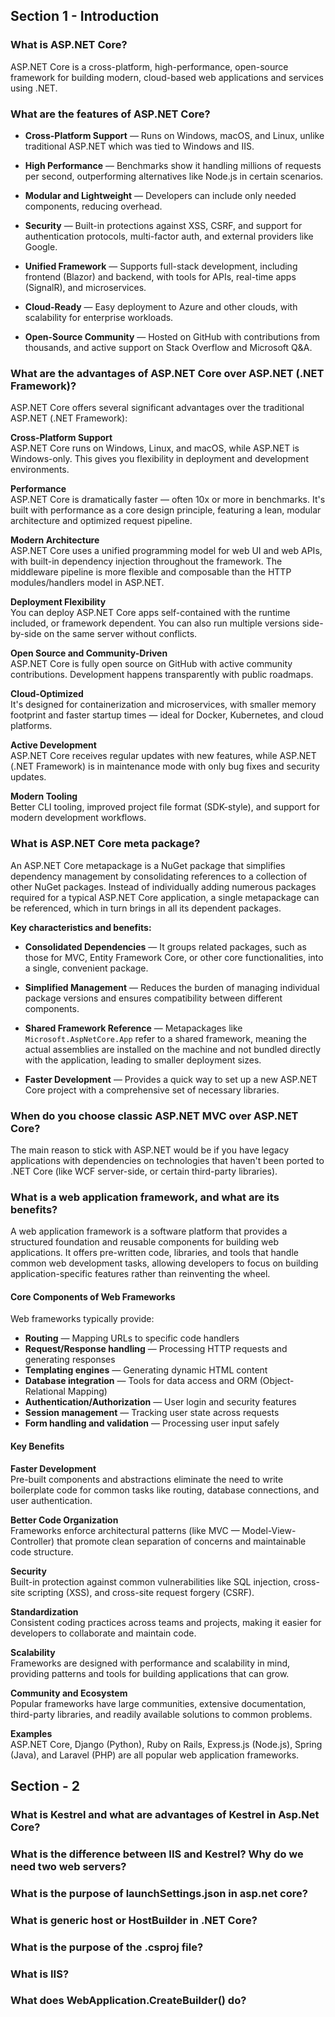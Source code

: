 ## Section 1 - Introduction

### What is ASP.NET Core?

ASP.NET Core is a cross-platform, high-performance, open-source framework for building modern, cloud-based web applications and services using .NET.

### What are the features of ASP.NET Core?

- **Cross-Platform Support** — Runs on Windows, macOS, and Linux, unlike traditional ASP.NET which was tied to Windows and IIS.

- **High Performance** — Benchmarks show it handling millions of requests per second, outperforming alternatives like Node.js in certain scenarios.

- **Modular and Lightweight** — Developers can include only needed components, reducing overhead.

- **Security** — Built-in protections against XSS, CSRF, and support for authentication protocols, multi-factor auth, and external providers like Google.

- **Unified Framework** — Supports full-stack development, including frontend (Blazor) and backend, with tools for APIs, real-time apps (SignalR), and microservices.

- **Cloud-Ready** — Easy deployment to Azure and other clouds, with scalability for enterprise workloads.

- **Open-Source Community** — Hosted on GitHub with contributions from thousands, and active support on Stack Overflow and Microsoft Q&A.

### What are the advantages of ASP.NET Core over ASP.NET (.NET Framework)?

ASP.NET Core offers several significant advantages over the traditional ASP.NET (.NET Framework):

**Cross-Platform Support**  
ASP.NET Core runs on Windows, Linux, and macOS, while ASP.NET is Windows-only. This gives you flexibility in deployment and development environments.

**Performance**  
ASP.NET Core is dramatically faster — often 10x or more in benchmarks. It's built with performance as a core design principle, featuring a lean, modular architecture and optimized request pipeline.

**Modern Architecture**  
ASP.NET Core uses a unified programming model for web UI and web APIs, with built-in dependency injection throughout the framework. The middleware pipeline is more flexible and composable than the HTTP modules/handlers model in ASP.NET.

**Deployment Flexibility**  
You can deploy ASP.NET Core apps self-contained with the runtime included, or framework dependent. You can also run multiple versions side-by-side on the same server without conflicts.

**Open Source and Community-Driven**  
ASP.NET Core is fully open source on GitHub with active community contributions. Development happens transparently with public roadmaps.

**Cloud-Optimized**  
It's designed for containerization and microservices, with smaller memory footprint and faster startup times — ideal for Docker, Kubernetes, and cloud platforms.

**Active Development**  
ASP.NET Core receives regular updates with new features, while ASP.NET (.NET Framework) is in maintenance mode with only bug fixes and security updates.

**Modern Tooling**  
Better CLI tooling, improved project file format (SDK-style), and support for modern development workflows.

### What is ASP.NET Core meta package?

An ASP.NET Core metapackage is a NuGet package that simplifies dependency management by consolidating references to a collection of other NuGet packages. Instead of individually adding numerous packages required for a typical ASP.NET Core application, a single metapackage can be referenced, which in turn brings in all its dependent packages.

**Key characteristics and benefits:**

- **Consolidated Dependencies** — It groups related packages, such as those for MVC, Entity Framework Core, or other core functionalities, into a single, convenient package.

- **Simplified Management** — Reduces the burden of managing individual package versions and ensures compatibility between different components.

- **Shared Framework Reference** — Metapackages like `Microsoft.AspNetCore.App` refer to a shared framework, meaning the actual assemblies are installed on the machine and not bundled directly with the application, leading to smaller deployment sizes.

- **Faster Development** — Provides a quick way to set up a new ASP.NET Core project with a comprehensive set of necessary libraries.

### When do you choose classic ASP.NET MVC over ASP.NET Core?

The main reason to stick with ASP.NET would be if you have legacy applications with dependencies on technologies that haven't been ported to .NET Core (like WCF server-side, or certain third-party libraries).

### What is a web application framework, and what are its benefits?

A web application framework is a software platform that provides a structured foundation and reusable components for building web applications. It offers pre-written code, libraries, and tools that handle common web development tasks, allowing developers to focus on building application-specific features rather than reinventing the wheel.

#### Core Components of Web Frameworks

Web frameworks typically provide:

- **Routing** — Mapping URLs to specific code handlers
- **Request/Response handling** — Processing HTTP requests and generating responses
- **Templating engines** — Generating dynamic HTML content
- **Database integration** — Tools for data access and ORM (Object-Relational Mapping)
- **Authentication/Authorization** — User login and security features
- **Session management** — Tracking user state across requests
- **Form handling and validation** — Processing user input safely

#### Key Benefits

**Faster Development**  
Pre-built components and abstractions eliminate the need to write boilerplate code for common tasks like routing, database connections, and user authentication.

**Better Code Organization**  
Frameworks enforce architectural patterns (like MVC — Model-View-Controller) that promote clean separation of concerns and maintainable code structure.

**Security**  
Built-in protection against common vulnerabilities like SQL injection, cross-site scripting (XSS), and cross-site request forgery (CSRF).

**Standardization**  
Consistent coding practices across teams and projects, making it easier for developers to collaborate and maintain code.

**Scalability**  
Frameworks are designed with performance and scalability in mind, providing patterns and tools for building applications that can grow.

**Community and Ecosystem**  
Popular frameworks have large communities, extensive documentation, third-party libraries, and readily available solutions to common problems.

**Examples**  
ASP.NET Core, Django (Python), Ruby on Rails, Express.js (Node.js), Spring (Java), and Laravel (PHP) are all popular web application frameworks.

## Section - 2 

### What is Kestrel and what are advantages of Kestrel in Asp.Net Core?

### What is the difference between IIS and Kestrel? Why do we need two web servers?

### What is the purpose of launchSettings.json in asp.net core?

### What is generic host or HostBuilder in .NET Core?

### What is the purpose of the .csproj file?

### What is IIS?

### What does WebApplication.CreateBuilder() do?
